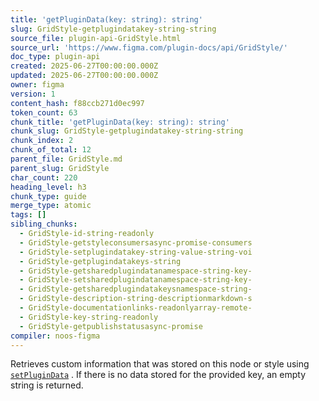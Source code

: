 ```yaml
---
title: 'getPluginData(key: string): string'
slug: GridStyle-getplugindatakey-string-string
source_file: plugin-api-GridStyle.html
source_url: 'https://www.figma.com/plugin-docs/api/GridStyle/'
doc_type: plugin-api
created: 2025-06-27T00:00:00.000Z
updated: 2025-06-27T00:00:00.000Z
owner: figma
version: 1
content_hash: f88ccb271d0ec997
token_count: 63
chunk_title: 'getPluginData(key: string): string'
chunk_slug: GridStyle-getplugindatakey-string-string
chunk_index: 2
chunk_of_total: 12
parent_file: GridStyle.md
parent_slug: GridStyle
char_count: 220
heading_level: h3
chunk_type: guide
merge_type: atomic
tags: []
sibling_chunks:
  - GridStyle-id-string-readonly
  - GridStyle-getstyleconsumersasync-promise-consumers
  - GridStyle-setplugindatakey-string-value-string-voi
  - GridStyle-getplugindatakeys-string
  - GridStyle-getsharedplugindatanamespace-string-key-
  - GridStyle-setsharedplugindatanamespace-string-key-
  - GridStyle-getsharedplugindatakeysnamespace-string-
  - GridStyle-description-string-descriptionmarkdown-s
  - GridStyle-documentationlinks-readonlyarray-remote-
  - GridStyle-key-string-readonly
  - GridStyle-getpublishstatusasync-promise
compiler: noos-figma
---
```


Retrieves custom information that was stored on this node or style using [`setPluginData`](/plugin-docs/api/properties/nodes-setplugindata/)
. If there is no data stored for the provided key, an empty string is returned.
